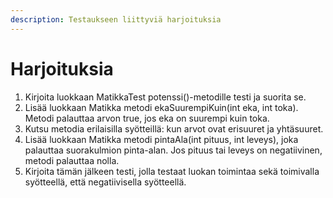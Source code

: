 ```yaml
---
description: Testaukseen liittyviä harjoituksia
---
```


# Harjoituksia

1. Kirjoita luokkaan MatikkaTest potenssi\(\)-metodille testi ja suorita se.
2. Lisää luokkaan Matikka metodi ekaSuurempiKuin\(int eka, int toka\). Metodi palauttaa arvon true, jos eka on suurempi kuin toka.
3. Kutsu metodia erilaisilla syötteillä: kun arvot ovat erisuuret ja yhtäsuuret. 
4. Lisää luokkaan Matikka metodi pintaAla\(int pituus, int leveys\), joka palauttaa suorakulmion pinta-alan. Jos pituus tai leveys on negatiivinen, metodi palauttaa nolla. 
5. Kirjoita tämän jälkeen testi, jolla testaat luokan toimintaa sekä toimivalla syötteellä, että negatiivisella syötteellä.

